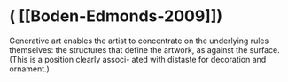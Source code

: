 # ( [[Boden-Edmonds-2009]])


Generative art enables the artist to concentrate on the underlying rules themselves: the structures that define the artwork, as against the surface. (This is a position clearly associ- ated with distaste for decoration and ornament.)



